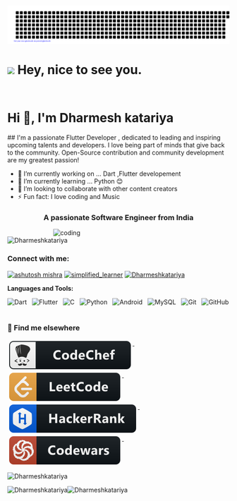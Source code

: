 
<div align="center">
    
<img src = "https://raw.githubusercontent.com/Saurav-Sutaria/Saurav-Sutaria/6a383b61c1b1a12524a5ca66efa6641211b6b0da/gitartwork.svg">
    
</div>

<h1><img src="https://emojis.slackmojis.com/emojis/images/1531849430/4246/blob-sunglasses.gif?1531849430" width="30"/> Hey, nice to see you.</h1>

</br>

<h1 align="left">
 Hi 👋, I'm Dharmesh katariya
</h1>
## I'm a passionate Flutter Developer , dedicated to leading and inspiring upcoming talents and developers. I love being part of minds that give back to the community. Open-Source contribution and community development are my greatest passion!

- 🔭 I’m currently working on ... Dart ,Flutter developement
- 🌱 I’m currently learning ...  Python 😊
- 👯 I’m looking to collaborate with other content creators
- ⚡ Fun fact: I love  coding and Music


<h3 align="center">A passionate Software Engineer from India</h3>

<img align="right" alt="coding" width="400" src="https://user-images.githubusercontent.com/55389276/140866485-8fb1c876-9a8f-4d6a-98dc-08c4981eaf70.gif">

<p align="left"> <img src="https://komarev.com/ghpvc/?username=Dharmeshkatariya&label=Profile%20views&color=0e75b6&style=flat" alt="Dharmeshkatariya" /> </p>


<h3 align="left">Connect with me:</h3>
<p align="left">
 
<a href="https://www.linkedin.com/in/dharmesh-katariya-63268b20b" target="blank"><img align="center" src="https://raw.githubusercontent.com/rahuldkjain/github-profile-readme-generator/master/src/images/icons/Social/linked-in-alt.svg" alt="ashutosh mishra" height="30" width="40" /></a>
<a href="https://instagram.com/dharmesh_ahir_2002" target="blank"><img align="center" src="https://raw.githubusercontent.com/rahuldkjain/github-profile-readme-generator/master/src/images/icons/Social/instagram.svg" alt="simplified_learner" height="30" width="40" /></a>
<a href="https://youtu.be/mOuuIfeF5EI" target="blank"><img align="center" src="https://raw.githubusercontent.com/rahuldkjain/github-profile-readme-generator/master/src/images/icons/Social/youtube.svg" alt="Dharmeshkatariya" height="30" width="40" /></a>
</p>

**Languages and Tools:** 


![Dart](https://img.shields.io/badge/-Dart-black?logo=Python&style=social)&nbsp;&nbsp;
![Flutter](https://img.shields.io/badge/-Flutter-black?logo=Python&style=social)&nbsp;&nbsp;
![C](https://img.shields.io/badge/-C-black?logo=c&style=social)&nbsp;&nbsp;
![Python](https://img.shields.io/badge/-Python-black?logo=Python&style=social)&nbsp;&nbsp;
![Android](https://img.shields.io/badge/-Android-black?logo=android&style=social)&nbsp;&nbsp;
![MySQL](https://img.shields.io/badge/-MySQL-black?logo=mysql&style=social)&nbsp;&nbsp;
![Git](https://img.shields.io/badge/-Git-black?logo=git&style=social)&nbsp;&nbsp;
![GitHub](https://img.shields.io/badge/-GitHub-black?logo=github&style=social)&nbsp;&nbsp;


### 📢 Find me elsewhere

<p align="left">
  <a href="https://www.codechef.com/users/dharmeshk20">
    <img src="https://raw.githubusercontent.com/AbhishekMaira10/AbhishekMaira10/master/Resources/svg/codechef.svg" alt="codechef" style="vertical-align:top; margin:4px">
  </a>&nbsp;&nbsp;&nbsp;
  
  <a href="https://leetcode.com/KatariyaDharmesh/">
    <img src="https://raw.githubusercontent.com/AbhishekMaira10/AbhishekMaira10/master/Resources/svg/leetcode.svg" alt="leetcode" style="vertical-align:top; margin:4px">
  </a>&nbsp;&nbsp;&nbsp;

  <a href="https://www.hackerrank.com/katariyadharmes1">
    <img src="https://raw.githubusercontent.com/AbhishekMaira10/AbhishekMaira10/master/Resources/svg/hackerrank.svg" alt="hackerrank" style="vertical-align:top; margin:4px">
  </a>&nbsp;&nbsp;&nbsp;
  
  <a href="https://www.codewars.com/users/dharmeshkatariya">
    <img src="https://raw.githubusercontent.com/AbhishekMaira10/AbhishekMaira10/master/Resources/svg/codewars.svg" alt="codewars" style="vertical-align:top; margin:4px">
  </a> &nbsp;&nbsp;&nbsp;
</p>

<p>&nbsp;<img align="left" src="https://github-readme-stats.vercel.app/api?username=Dharmeshkatariya&show_icons=true&locale=en" alt="Dharmeshkatariya" /></p>

<p><img align="left" src="https://github-readme-streak-stats.herokuapp.com/?user=Dharmeshkatariya&" alt="Dharmeshkatariya" /></p>

<p><img align="left" src="https://github-readme-stats.vercel.app/api/top-langs?username=Dharmeshkatariya&show_icons=true&locale=en&layout=compact" alt="Dharmeshkatariya" /></p>
